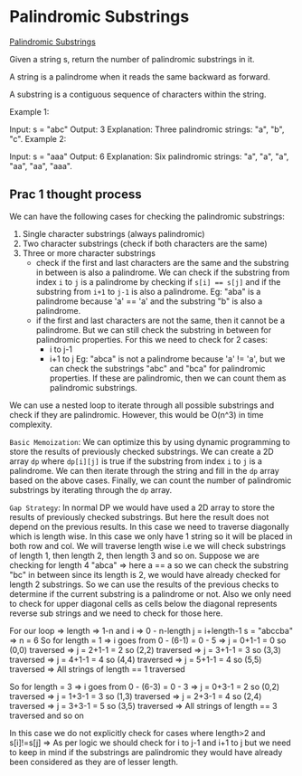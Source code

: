 # Palindromic Substrings

[Palindromic Substrings](https://leetcode.com/problems/palindromic-substrings/description/)

Given a string s, return the number of palindromic substrings in it.

A string is a palindrome when it reads the same backward as forward.

A substring is a contiguous sequence of characters within the string.

Example 1:

Input: s = "abc"
Output: 3
Explanation: Three palindromic strings: "a", "b", "c".
Example 2:

Input: s = "aaa"
Output: 6
Explanation: Six palindromic strings: "a", "a", "a", "aa", "aa", "aaa".

## Prac 1 thought process

We can have the following cases for checking the palindromic substrings:

1. Single character substrings (always palindromic)
2. Two character substrings (check if both characters are the same)
3. Three or more character substrings
   - check if the first and last characters are the same and the substring in between is also a palindrome. We can check if the substring from index `i` to `j` is a palindrome by checking if `s[i] == s[j]` and if the substring from `i+1` to `j-1` is also a palindrome. Eg: "aba" is a palindrome because 'a' == 'a' and the substring "b" is also a palindrome.
   - if the first and last characters are not the same, then it cannot be a palindrome. But we can still check the substring in between for palindromic properties. For this we need to check for 2 cases:
     - i to j-1
     - i+1 to j
       Eg: "abca" is not a palindrome because 'a' != 'a', but we can check the substrings "abc" and "bca" for palindromic properties. If these are palindromic, then we can count them as palindromic substrings.

We can use a nested loop to iterate through all possible substrings and check if they are palindromic. However, this would be O(n^3) in time complexity.

`Basic Memoization`:
We can optimize this by using dynamic programming to store the results of previously checked substrings. We can create a 2D array `dp` where `dp[i][j]` is true if the substring from index `i` to `j` is a palindrome.
We can then iterate through the string and fill in the `dp` array based on the above cases. Finally, we can count the number of palindromic substrings by iterating through the `dp` array.

`Gap Strategy`:
In normal DP we would have used a 2D array to store the results of previously checked substrings. But here the result does not depend on the previous results. In this case we need to traverse diagonally which is length wise.
In this case we only have 1 string so it will be placed in both row and col. We will traverse length wise i.e we will check substrings of length 1, then length 2, then length 3 and so on. Suppose we are checking for length 4 "abca" => here a == a so we can check the substring "bc" in between since its length is 2, we would have already checked for length 2 substrings. So we can use the results of the previous checks to determine if the current substring is a palindrome or not.
Also we only need to check for upper diagonal cells as cells below the diagonal represents reverse sub strings and we need to check for those here.

For our loop => length => 1-n and i => 0 - n-length
j = i+length-1
s = "abccba" => n = 6
So for length = 1 => i goes from 0 - (6-1) = 0 - 5
=> j = 0+1-1 = 0 so (0,0) traversed
=> j = 2+1-1 = 2 so (2,2) traversed
=> j = 3+1-1 = 3 so (3,3) traversed
=> j = 4+1-1 = 4 so (4,4) traversed
=> j = 5+1-1 = 4 so (5,5) traversed
=> All strings of length == 1 traversed

So for length = 3 => i goes from 0 - (6-3) = 0 - 3
=> j = 0+3-1 = 2 so (0,2) traversed
=> j = 1+3-1 = 3 so (1,3) traversed
=> j = 2+3-1 = 4 so (2,4) traversed
=> j = 3+3-1 = 5 so (3,5) traversed
=> All strings of length == 3 traversed and so on

In this case we do not explicitly check for cases where length>2 and s[i]!=s[j] => As per logic we should check for i to j-1 and i+1 to j but we need to keep in mind if the substrings are palindromic they would have already been considered as they are of lesser length.
